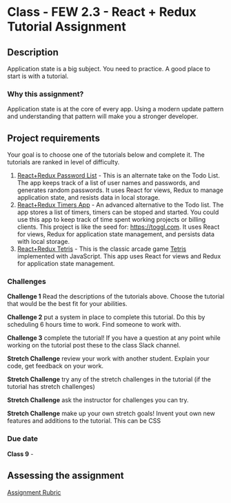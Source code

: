 # Class - FEW 2.3 - React + Redux Tutorial Assignment

## Description 

Application state is a big subject. You need to practice. A good place to start is with a tutorial.  

### Why this assignment?

Application state is at the core of every app. Using a modern update pattern and understanding that pattern will make you a stronger developer. 

## Project requirements

Your goal is to choose one of the tutorials below and complete it. The tutorials are ranked in level of difficulty. 

1. [React+Redux Password List](https://github.com/MakeSchool-Tutorials/web-7-react-redux-passwords-app) - This is an alternate take on the Todo List. The app keeps track of a list of user names and passwords, and generates random passwords. It uses React for views, Redux to manage application state, and resists data in local storage. 
2. [React+Redux Timers App](https://github.com/MakeSchool-Tutorials/web-7-react-redux-timers-app) - An advanced alternative to the Todo list. The app stores a list of timers, timers can be stoped and started. You could use this app to keep track of time spent working projects or billing clients. This project is like the seed for: https://toggl.com. It uses React for views, Redux for application state management, and persists data with local storage. 
3. [React+Redux Tetris](https://github.com/MakeSchool-Tutorials/web-7-react-redux-tetris-app) - This is the classic arcade game [Tetris](https://en.wikipedia.org/wiki/Tetris) implemented with JavaScript. This app uses React for views and Redux for application state management. 

### Challenges 

**Challenge 1** Read the descriptions of the tutorials above. Choose the tutorial that would be the best fit for your abilities. 

**Challenge 2** put a system in place to complete this tutorial. Do this by scheduling 6 hours time to work. Find someone to work with. 

**Challenge 3** complete the tutorial! If you have a question at any point while working on the tutorial post these to the class Slack channel. 

**Stretch Challenge** review your work with another student. Explain your code, get feedback on your work. 

**Stretch Challenge** try any of the stretch challenges in the tutorial (if the tutorial has stretch challenges)

**Stretch Challenge** ask the instructor for challenges you can try. 

**Stretch Challenge** make up your own stretch goals! Invent yout own new features and additions to the tutorial. This can be CSS 

### Due date

**Class 9** - 

## Assessing the assignment

[Assignment Rubric](./Assignment-04-rubric.md)

